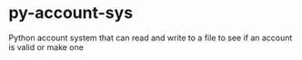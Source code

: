 # py-account-sys
Python account system that can read and write to a file to see if an account is valid or make one
